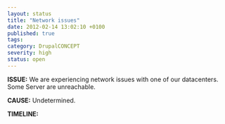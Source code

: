 ```yaml
---
layout: status
title: "Network issues"
date: 2012-02-14 13:02:10 +0100
published: true
tags:
category: DrupalCONCEPT
severity: high
status: open
---
```


**ISSUE:** We are experiencing network issues with one of our datacenters. Some
Server are unreachable.

**CAUSE:** Undetermined.

**TIMELINE:**
